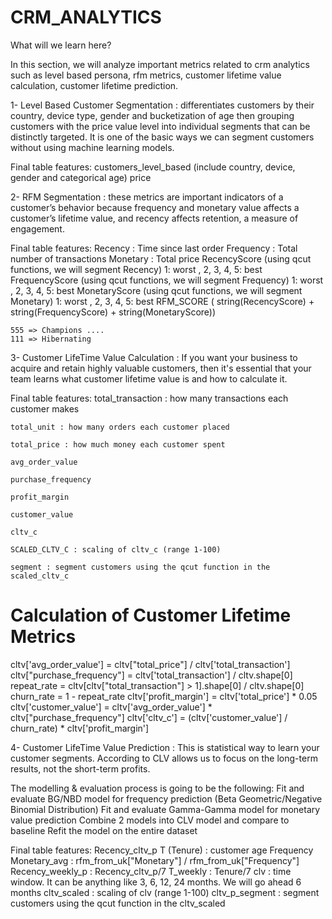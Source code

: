 # CRM_ANALYTICS

What will we learn here?
    
In this section, we will analyze important metrics related to crm analytics such as level based persona, rfm metrics, customer lifetime value calculation, customer lifetime prediction.

1- Level Based Customer Segmentation : differentiates customers by their country, device type, gender and bucketization of age then grouping customers with the price value level into individual segments that can be distinctly targeted. It is one of the basic ways we can segment customers without using machine learning models.

  Final table features:
    customers_level_based (include country, device, gender and categorical age)
    price
    
 2- RFM Segmentation : these metrics are important indicators of a customer’s behavior because frequency and monetary value affects a customer’s lifetime value, and recency affects retention, a measure of engagement.
    
  Final table features:
    Recency : Time since last  order
    Frequency : Total number of transactions
    Monetary : Total price
    RecencyScore (using qcut functions, we will segment Recency) 1: worst , 2, 3, 4, 5: best
    FrequencyScore (using qcut functions, we will segment Frequency) 1: worst , 2, 3, 4, 5: best
    MonetaryScore (using qcut functions, we will segment Monetary) 1: worst , 2, 3, 4, 5: best
    RFM_SCORE ( string(RecencyScore) + string(FrequencyScore) + string(MonetaryScore))
    
    555 => Champions ....
    111 => Hibernating

3- Customer LifeTime Value Calculation : If you want your business to acquire and retain highly valuable customers, then it's essential that your team learns what customer lifetime value is and how to calculate it.

  Final table features:
    total_transaction : how many transactions each customer makes
    
    total_unit : how many orders each customer placed
    
    total_price : how much money each customer spent
    
    avg_order_value
    
    purchase_frequency
    
    profit_margin
    
    customer_value
    
    cltv_c
    
    SCALED_CLTV_C : scaling of cltv_c (range 1-100)
    
    segment : segment customers using the qcut function in the scaled_cltv_c

  # Calculation of Customer Lifetime Metrics
  cltv['avg_order_value'] = cltv["total_price"] / cltv['total_transaction']
  cltv["purchase_frequency"] = cltv['total_transaction'] / cltv.shape[0]
  repeat_rate = cltv[cltv["total_transaction"] > 1].shape[0] / cltv.shape[0]
  churn_rate = 1 - repeat_rate
  cltv['profit_margin'] = cltv['total_price'] * 0.05
  cltv['customer_value'] = cltv['avg_order_value'] * cltv["purchase_frequency"]
  cltv['cltv_c'] = (cltv['customer_value'] / churn_rate) * cltv['profit_margin']
  
  4- Customer LifeTime Value Prediction : This is statistical way to learn your customer segments. According to CLV allows us to focus on the long-term results, not the short-term profits.
  
  The modelling & evaluation process is going to be the following:
   Fit and evaluate BG/NBD model for frequency prediction (Beta Geometric/Negative Binomial Distribution)
   Fit and evaluate Gamma-Gamma model for monetary value prediction
   Combine 2 models into CLV model and compare to baseline
   Refit the model on the entire dataset
   
   Final table features:
    Recency_cltv_p
    T (Tenure) : customer age
    Frequency 
    Monetary_avg : rfm_from_uk["Monetary"] / rfm_from_uk["Frequency"]
    Recency_weekly_p : Recency_cltv_p/7
    T_weekly : Tenure/7
    clv  : time window. It can be anything like 3, 6, 12, 24 months. We will go ahead 6 months
    cltv_scaled : scaling of clv (range 1-100)
    cltv_p_segment : segment customers using the qcut function in the cltv_scaled
